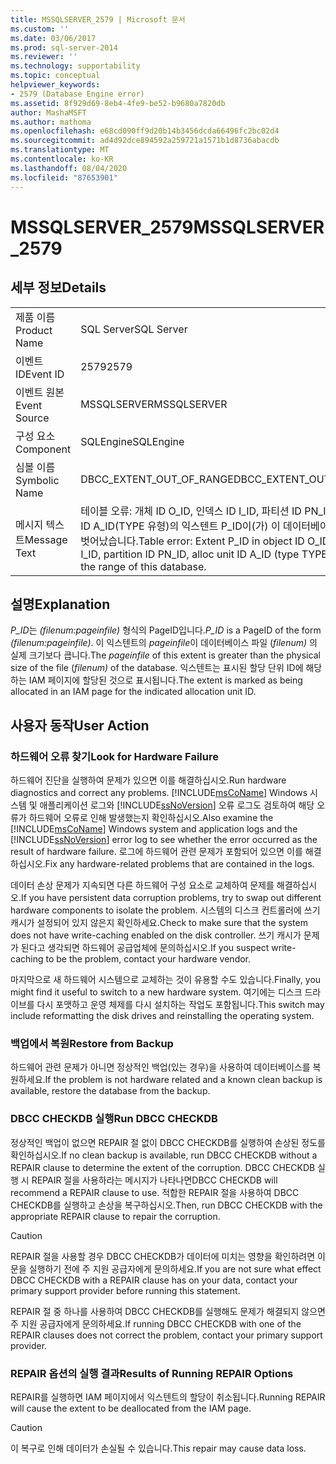 ```yaml
---
title: MSSQLSERVER_2579 | Microsoft 문서
ms.custom: ''
ms.date: 03/06/2017
ms.prod: sql-server-2014
ms.reviewer: ''
ms.technology: supportability
ms.topic: conceptual
helpviewer_keywords:
- 2579 (Database Engine error)
ms.assetid: 8f929d69-8eb4-4fe9-be52-b9680a7820db
author: MashaMSFT
ms.author: mathoma
ms.openlocfilehash: e68cd090ff9d20b14b3456dcda66496fc2bc02d4
ms.sourcegitcommit: ad4d92dce894592a259721a1571b1d8736abacdb
ms.translationtype: MT
ms.contentlocale: ko-KR
ms.lasthandoff: 08/04/2020
ms.locfileid: "87653901"
---
```

# <a name="mssqlserver_2579"></a><span data-ttu-id="3ea08-102">MSSQLSERVER_2579</span><span class="sxs-lookup"><span data-stu-id="3ea08-102">MSSQLSERVER_2579</span></span>
    
## <a name="details"></a><span data-ttu-id="3ea08-103">세부 정보</span><span class="sxs-lookup"><span data-stu-id="3ea08-103">Details</span></span>  
  
|||  
|-|-|  
|<span data-ttu-id="3ea08-104">제품 이름</span><span class="sxs-lookup"><span data-stu-id="3ea08-104">Product Name</span></span>|<span data-ttu-id="3ea08-105">SQL Server</span><span class="sxs-lookup"><span data-stu-id="3ea08-105">SQL Server</span></span>|  
|<span data-ttu-id="3ea08-106">이벤트 ID</span><span class="sxs-lookup"><span data-stu-id="3ea08-106">Event ID</span></span>|<span data-ttu-id="3ea08-107">2579</span><span class="sxs-lookup"><span data-stu-id="3ea08-107">2579</span></span>|  
|<span data-ttu-id="3ea08-108">이벤트 원본</span><span class="sxs-lookup"><span data-stu-id="3ea08-108">Event Source</span></span>|<span data-ttu-id="3ea08-109">MSSQLSERVER</span><span class="sxs-lookup"><span data-stu-id="3ea08-109">MSSQLSERVER</span></span>|  
|<span data-ttu-id="3ea08-110">구성 요소</span><span class="sxs-lookup"><span data-stu-id="3ea08-110">Component</span></span>|<span data-ttu-id="3ea08-111">SQLEngine</span><span class="sxs-lookup"><span data-stu-id="3ea08-111">SQLEngine</span></span>|  
|<span data-ttu-id="3ea08-112">심볼 이름</span><span class="sxs-lookup"><span data-stu-id="3ea08-112">Symbolic Name</span></span>|<span data-ttu-id="3ea08-113">DBCC_EXTENT_OUT_OF_RANGE</span><span class="sxs-lookup"><span data-stu-id="3ea08-113">DBCC_EXTENT_OUT_OF_RANGE</span></span>|  
|<span data-ttu-id="3ea08-114">메시지 텍스트</span><span class="sxs-lookup"><span data-stu-id="3ea08-114">Message Text</span></span>|<span data-ttu-id="3ea08-115">테이블 오류: 개체 ID O_ID, 인덱스 ID I_ID, 파티션 ID PN_ID, 할당 단위 ID A_ID(TYPE 유형)의 익스텐트 P_ID이(가) 이 데이터베이스의 범위를 벗어났습니다.</span><span class="sxs-lookup"><span data-stu-id="3ea08-115">Table error: Extent P_ID in object ID O_ID, index ID I_ID, partition ID PN_ID, alloc unit ID A_ID (type TYPE) is beyond the range of this database.</span></span>|  
  
## <a name="explanation"></a><span data-ttu-id="3ea08-116">설명</span><span class="sxs-lookup"><span data-stu-id="3ea08-116">Explanation</span></span>  
 <span data-ttu-id="3ea08-117">*P_ID*는 *(filenum:pageinfile)* 형식의 PageID입니다.</span><span class="sxs-lookup"><span data-stu-id="3ea08-117">*P_ID* is a PageID of the form *(filenum:pageinfile)*.</span></span> <span data-ttu-id="3ea08-118">이 익스텐트의 *pageinfile*이 데이터베이스 파일 (*filenum)* 의 실제 크기보다 큽니다.</span><span class="sxs-lookup"><span data-stu-id="3ea08-118">The *pageinfile* of this extent is greater than the physical size of the file (*filenum)* of the database.</span></span> <span data-ttu-id="3ea08-119">익스텐트는 표시된 할당 단위 ID에 해당하는 IAM 페이지에 할당된 것으로 표시됩니다.</span><span class="sxs-lookup"><span data-stu-id="3ea08-119">The extent is marked as being allocated in an IAM page for the indicated allocation unit ID.</span></span>  
  
## <a name="user-action"></a><span data-ttu-id="3ea08-120">사용자 동작</span><span class="sxs-lookup"><span data-stu-id="3ea08-120">User Action</span></span>  
  
### <a name="look-for-hardware-failure"></a><span data-ttu-id="3ea08-121">하드웨어 오류 찾기</span><span class="sxs-lookup"><span data-stu-id="3ea08-121">Look for Hardware Failure</span></span>  
 <span data-ttu-id="3ea08-122">하드웨어 진단을 실행하여 문제가 있으면 이를 해결하십시오.</span><span class="sxs-lookup"><span data-stu-id="3ea08-122">Run hardware diagnostics and correct any problems.</span></span> <span data-ttu-id="3ea08-123">[!INCLUDE[msCoName](../../includes/msconame-md.md)] Windows 시스템 및 애플리케이션 로그와 [!INCLUDE[ssNoVersion](../../includes/ssnoversion-md.md)] 오류 로그도 검토하여 해당 오류가 하드웨어 오류로 인해 발생했는지 확인하십시오.</span><span class="sxs-lookup"><span data-stu-id="3ea08-123">Also examine the [!INCLUDE[msCoName](../../includes/msconame-md.md)] Windows system and application logs and the [!INCLUDE[ssNoVersion](../../includes/ssnoversion-md.md)] error log to see whether the error occurred as the result of hardware failure.</span></span> <span data-ttu-id="3ea08-124">로그에 하드웨어 관련 문제가 포함되어 있으면 이를 해결하십시오.</span><span class="sxs-lookup"><span data-stu-id="3ea08-124">Fix any hardware-related problems that are contained in the logs.</span></span>  
  
 <span data-ttu-id="3ea08-125">데이터 손상 문제가 지속되면 다른 하드웨어 구성 요소로 교체하여 문제를 해결하십시오.</span><span class="sxs-lookup"><span data-stu-id="3ea08-125">If you have persistent data corruption problems, try to swap out different hardware components to isolate the problem.</span></span> <span data-ttu-id="3ea08-126">시스템의 디스크 컨트롤러에 쓰기 캐시가 설정되어 있지 않은지 확인하세요.</span><span class="sxs-lookup"><span data-stu-id="3ea08-126">Check to make sure that the system does not have write-caching enabled on the disk controller.</span></span> <span data-ttu-id="3ea08-127">쓰기 캐시가 문제가 된다고 생각되면 하드웨어 공급업체에 문의하십시오.</span><span class="sxs-lookup"><span data-stu-id="3ea08-127">If you suspect write-caching to be the problem, contact your hardware vendor.</span></span>  
  
 <span data-ttu-id="3ea08-128">마지막으로 새 하드웨어 시스템으로 교체하는 것이 유용할 수도 있습니다.</span><span class="sxs-lookup"><span data-stu-id="3ea08-128">Finally, you might find it useful to switch to a new hardware system.</span></span> <span data-ttu-id="3ea08-129">여기에는 디스크 드라이브를 다시 포맷하고 운영 체제를 다시 설치하는 작업도 포함됩니다.</span><span class="sxs-lookup"><span data-stu-id="3ea08-129">This switch may include reformatting the disk drives and reinstalling the operating system.</span></span>  
  
### <a name="restore-from-backup"></a><span data-ttu-id="3ea08-130">백업에서 복원</span><span class="sxs-lookup"><span data-stu-id="3ea08-130">Restore from Backup</span></span>  
 <span data-ttu-id="3ea08-131">하드웨어 관련 문제가 아니면 정상적인 백업(있는 경우)을 사용하여 데이터베이스를 복원하세요.</span><span class="sxs-lookup"><span data-stu-id="3ea08-131">If the problem is not hardware related and a known clean backup is available, restore the database from the backup.</span></span>  
  
### <a name="run-dbcc-checkdb"></a><span data-ttu-id="3ea08-132">DBCC CHECKDB 실행</span><span class="sxs-lookup"><span data-stu-id="3ea08-132">Run DBCC CHECKDB</span></span>  
 <span data-ttu-id="3ea08-133">정상적인 백업이 없으면 REPAIR 절 없이 DBCC CHECKDB를 실행하여 손상된 정도를 확인하십시오.</span><span class="sxs-lookup"><span data-stu-id="3ea08-133">If no clean backup is available, run DBCC CHECKDB without a REPAIR clause to determine the extent of the corruption.</span></span> <span data-ttu-id="3ea08-134">DBCC CHECKDB 실행 시 REPAIR 절을 사용하라는 메시지가 나타나면</span><span class="sxs-lookup"><span data-stu-id="3ea08-134">DBCC CHECKDB will recommend a REPAIR clause to use.</span></span> <span data-ttu-id="3ea08-135">적합한 REPAIR 절을 사용하여 DBCC CHECKDB를 실행하고 손상을 복구하십시오.</span><span class="sxs-lookup"><span data-stu-id="3ea08-135">Then, run DBCC CHECKDB with the appropriate REPAIR clause to repair the corruption.</span></span>  
  
> [!CAUTION]  
>  <span data-ttu-id="3ea08-136">REPAIR 절을 사용할 경우 DBCC CHECKDB가 데이터에 미치는 영향을 확인하려면 이 문을 실행하기 전에 주 지원 공급자에게 문의하세요.</span><span class="sxs-lookup"><span data-stu-id="3ea08-136">If you are not sure what effect DBCC CHECKDB with a REPAIR clause has on your data, contact your primary support provider before running this statement.</span></span>  
  
 <span data-ttu-id="3ea08-137">REPAIR 절 중 하나를 사용하여 DBCC CHECKDB를 실행해도 문제가 해결되지 않으면 주 지원 공급자에게 문의하세요.</span><span class="sxs-lookup"><span data-stu-id="3ea08-137">If running DBCC CHECKDB with one of the REPAIR clauses does not correct the problem, contact your primary support provider.</span></span>  
  
### <a name="results-of-running-repair-options"></a><span data-ttu-id="3ea08-138">REPAIR 옵션의 실행 결과</span><span class="sxs-lookup"><span data-stu-id="3ea08-138">Results of Running REPAIR Options</span></span>  
 <span data-ttu-id="3ea08-139">REPAIR를 실행하면 IAM 페이지에서 익스텐트의 할당이 취소됩니다.</span><span class="sxs-lookup"><span data-stu-id="3ea08-139">Running REPAIR will cause the extent to be deallocated from the IAM page.</span></span>  
  
> [!CAUTION]  
>  <span data-ttu-id="3ea08-140">이 복구로 인해 데이터가 손실될 수 있습니다.</span><span class="sxs-lookup"><span data-stu-id="3ea08-140">This repair may cause data loss.</span></span>  
  
  
